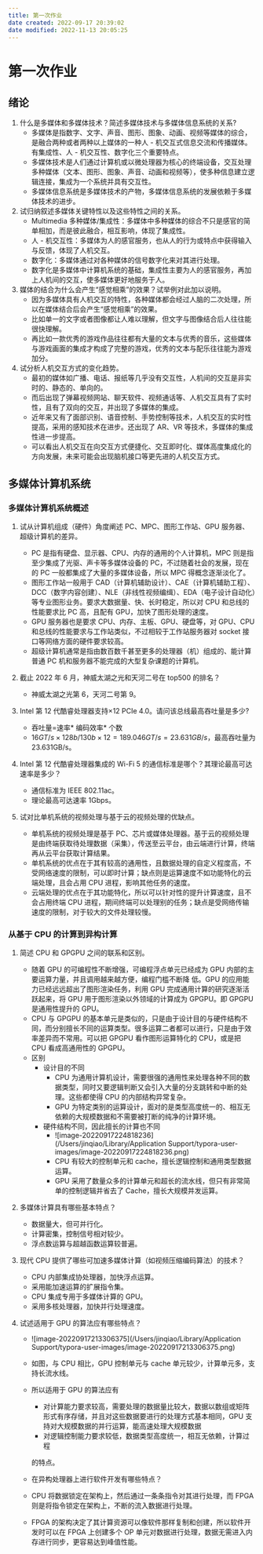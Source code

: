 ```yaml
---
title: 第一次作业
date created: 2022-09-17 20:39:02
date modified: 2022-11-13 20:05:25
---
```


# 第一次作业

## 绪论

1. 什么是多媒体和多媒体技术？简述多媒体技术与多媒体信息系统的关系?
   - 多媒体是指数字、文字、声音、图形、图象、动画、视频等媒体的综合，是融合两种或者两种以上媒体的一种人 - 机交互式信息交流和传播媒体。有集成性、人 - 机交互性、数字化三个重要特点。
   - 多媒体技术是人们通过计算机或以微处理器为核心的终端设备，交互处理多种媒体（文本、图形、图象、声音、动画和视频等），使多种信息建立逻辑连接，集成为一个系统并具有交互性。
   - 多媒体信息系统是多媒体技术的产物，多媒体信息系统的发展依赖于多媒体技术的进步。
2. 试归纳叙述多媒体关键特性以及这些特性之间的关系。
   - Multimedia 多种媒体/集成性：多媒体中多种媒体的综合不只是感官的简单相加，而是彼此融合，相互影响，体现了集成性。
   - 人 - 机交互性：多媒体为人的感官服务，也从人的行为或特点中获得输入与反馈，体现了人机交互。
   - 数字化：多媒体通过对各种媒体的信号数字化来对其进行处理。
   - 数字化是多媒体中计算机系统的基础，集成性主要为人的感官服务，再加上人机间的交互，使多媒体更好地服务于人。
3. 媒体的结合为什么会产生“感觉相乘”的效果？试举例对此加以说明。
   - 因为多媒体具有人机交互的特性，各种媒体都会经过人脑的二次处理，所以在媒体结合后会产生“感觉相乘”的效果。
   - 比如单一的文字或者图像都让人难以理解，但文字与图像结合后人往往能很快理解。
   - 再比如一款优秀的游戏作品往往都有大量的文本与优秀的音乐，这些媒体与游戏画面的集成才构成了完整的游戏，优秀的文本与配乐往往能为游戏加分。
4. 试分析人机交互方式的变化趋势。
   - 最初的媒体如广播、电话、报纸等几乎没有交互性，人机间的交互是非实时的、静态的、单向的。
   - 而后出现了弹幕视频网站、聊天软件、视频通话等、人机交互具有了实时性，且有了双向的交互，并出现了多媒体的集成。
   - 近年来又有了面部识别、语音控制、手势控制等技术，人机交互的实时性提高，采用的感知技术在进步。还出现了 AR、VR 等技术，多媒体的集成性进一步提高。
   - 可以看出人机交互在向交互方式便捷化、交互即时化、媒体高度集成化的方向发展，未来可能会出现脑机接口等更先进的人机交互方式。

## 多媒体计算机系统

### 多媒体计算机系统概述

1. 试从计算机组成（硬件）角度阐述 PC、MPC、图形工作站、GPU 服务器、超级计算机的差异。

   - PC 是指有硬盘、显示器、CPU、内存的通用的个人计算机，MPC 则是指至少集成了光驱、声卡等多媒体设备的 PC，不过随着社会的发展，现在的 PC 一般都集成了大量的多媒体设备，所以 MPC 得概念逐渐淡化了。
   - 图形工作站一般用于 CAD（计算机辅助设计）、CAE（计算机辅助工程）、DCC（数字内容创建）、NLE（非线性视频编缉）、EDA（电子设计自动化）等专业图形业务。要求大数据量、快、长时稳定，所以对 CPU 和总线的性能要求比 PC 高，且配有 GPU，加快了图形处理的速度。
   - GPU 服务器也是要求 CPU、内存、主板、GPU、硬盘等，对 GPU、CPU 和总线的性能要求与工作站类似，不过相较于工作站服务器对 socket 接口等网络方面的硬件要求较高。
   - 超级计算机通常是指由数百数千甚至更多的处理器（机）组成的、能计算普通 PC 机和服务器不能完成的大型复杂课题的计算机。
2. 截止 2022 年 6 月，神威太湖之光和天河二号在 top500 的排名？
   - 神威太湖之光第 6，天河二号第 9。
3. Intel 第 12 代酷睿处理器支持×12 PCIe 4.0。请问该总线最高吞吐量是多少?
   - 吞吐量=速率\* 编码效率\* 个数
   - $16GT/s \times 128b/130b \times 12=189.046GT/s=23.631GB/s$，最高吞吐量为 23.631GB/s。
4. Intel 第 12 代酷睿处理器集成的 Wi-Fi 5 的通信标准是哪个？其理论最高可达速率是多少？
   - 通信标准为 IEEE 802.11ac。
   - 理论最高可达速率 1Gbps。
5. 试对比单机系统的视频处理与基于云的视频处理的优缺点。
   - 单机系统的视频处理是基于 PC、芯片或媒体处理器。基于云的视频处理是由终端获取待处理数据（采集），传送至云平台，由云端进行计算，终端再从云平台获取计算结果。
   - 单机系统的优点在于其有较高的通用性，且数据处理的自定义程度高，不受网络速度的限制，可以即时计算；缺点则是运算速度不如功能特化的云端处理，且会占用 CPU 进程，影响其他任务的速度。
   - 云端处理的优点在于其功能特化，所以可以针对性的提升计算速度，且不会占用终端 CPU 进程，期间终端可以处理别的任务；缺点是受网络传输速度的限制，对于较大的文件处理较慢。

### 从基于 CPU 的计算到异构计算

1. 简述 CPU 和 GPGPU 之间的联系和区别。

   - 随着 GPU 的可编程性不断增强，可编程浮点单元已经成为 GPU 内部的主要运算力量，并且调用越来越方便，编程门槛不断降 低。GPU 的应用能力已经远远超出了图形渲染任务，利用 GPU 完成通用计算的研究逐渐活跃起来，将 GPU 用于图形渲染以外领域的计算成为 GPGPU。即 GPGPU 是通用性提升的 GPU。
   - CPU 与 GPGPU 的基本单元是类似的，只是由于设计目的与硬件结构不同，而分别擅长不同的运算类型。很多运算二者都可以进行，只是由于效率差异而不常用。可以把 GPGPU 看作图形运算特化的 CPU，或是把 CPU 看成高通用性的 GPGPU。
   - 区别
	 - 设计目的不同
	   - CPU 为通用计算机设计，需要很强的通用性来处理各种不同的数据类型，同时又要逻辑判断又会引入大量的分支跳转和中断的处理。这些都使得 CPU 的内部结构异常复杂。
	   - GPU 为特定类别的运算设计，面对的是类型高度统一的、相互无依赖的大规模数据和不需要被打断的纯净的计算环境。
	 - 硬件结构不同，因此擅长的计算也不同
	   - ![image-20220917224818236](/Users/jinqiao/Library/Application Support/typora-user-images/image-20220917224818236.png)
	   - CPU 有较大的控制单元和 cache，擅长逻辑控制和通用类型数据运算。
	   - GPU 采用了数量众多的计算单元和超长的流水线，但只有非常简单的控制逻辑并省去了 Cache，擅长大规模并发运算。

2. 多媒体计算具有哪些基本特点？

   - 数据量大，但可并行化。
   - 计算密集，控制信号相对较少。
   - 浮点数运算与超越函数运算较普遍。

3. 现代 CPU 提供了哪些可加速多媒体计算（如视频压缩编码算法）的技术？

   - CPU 内部集成协处理器，加快浮点运算。
   - 采用能加速运算的扩展指令集。
   - CPU 集成专用于多媒体计算的 GPU。
   - 采用多核处理器，加快并行处理速度。

4. 试述适用于 GPU 的算法应有哪些特点？

   - ![image-20220917213306375](/Users/jinqiao/Library/Application Support/typora-user-images/image-20220917213306375.png)
   - 如图，与 CPU 相比，GPU 控制单元与 cache 单元较少，计算单元多，支持长流水线。
   - 所以适用于 GPU 的算法应有
	 - 对计算能力要求较高，需要处理的数据量比较大，数据以数组或矩阵形式有序存储，并且对这些数据要进行的处理方式基本相同，GPU 支持对大规模数据的并行运算，能高速处理大规模数据
	 - 对逻辑控制能力要求较低，数据类型高度统一，相互无依赖，计算过程

	 的特点。

   - 在异构处理器上进行软件开发有哪些特点？
   - CPU 将数据锁定在架构上，然后通过一条条指令对其进行处理，而 FPGA 则是将指令锁定在架构上，不断的流入数据进行处理。
   - FPGA 的架构决定了其计算资源可以像软件那样复制和创建，所以软件开发时可以在 FPGA 上创建多个 OP 单元对数据进行处理，数据无需进入内存进行同步，更容易达到峰值性能。
